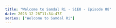 ```yaml
---
title: "Welcome to Samdal Ri - S1E8 - Episode 08"
date: 2023-12-26T11:34:47Z
series: ["Welcome to Samdal Ri"]
---
```



<mux-player stream-type="on-demand"
  src="https://kp3d-my.sharepoint.com/personal/ryoo_kp3d_onmicrosoft_com/_layouts/15/download.aspx?share=EUZKHBf7KepDvbN7IiproeMBOu7J2jFthAiUoU3BgM353w" prefer-playback="mse" controls>
  </mux-player>
  
  
  <script src="https://cdn.jsdelivr.net/npm/@mux/mux-player"></script>
  
 <script type="application/ld+json">
 {
  "@context": "https://schema.org/",
  "@type": "VideoObject",
  "name": "Welcome to Samdal Ri - S1E8 - Episode 08",
  "contentUrl": "https://stream.mux.com/Rc7fBSJwBiIJ015lFDunb2zlX35siq4xaALweTKLBjJs.m3u8",
  "thumbnailUrl": "https://www.themoviedb.org/t/p/original/zwsJRRmVozVZ1tDs8buIs97pCqm.jpg?width=314&fit_mode=preserve&time=25",
  "uploadDate": "2023-12-17T02:49:27Z",
}

</script>